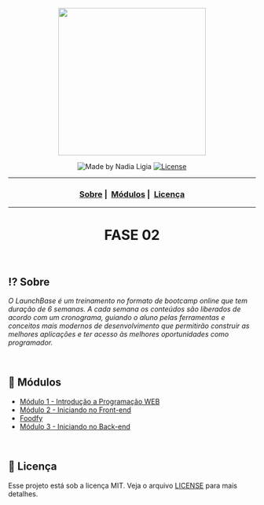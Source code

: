 <p align="center">
    <img src="https://ik.imagekit.io/l7cwocexhc/LaunchBase_kzLdte5vZ.png" width=300>
</p>

<p align="center">
  <img alt="Made by Nadia Ligia" src="https://img.shields.io/badge/made%20by-Nadia%20Ligia-informational">
  
  <a href="license.md">
  <img alt="License" src="https://img.shields.io/badge/License-MIT-informational">
  </a>
</p>

___

<h3 align="center">
  <a href="#interrobang-sobre">Sobre</a>&nbsp;|&nbsp;
  <a href="#rocket-desafios-propostos">Módulos</a>&nbsp;|&nbsp;
  <a href="#memo-licença">Licença</a>
</h3>

___

<h1 align="center">
  FASE 02
</h1>
<br>

## :interrobang: Sobre
*O LaunchBase é um treinamento no formato de bootcamp online que tem duração de 6 semanas. A cada semana os conteúdos são liberados de acordo com um cronograma, guiando o aluno pelas ferramentas e conceitos mais modernos de desenvolvimento que permitirão construir as melhores aplicações e ter acesso às melhores oportunidades como programador.*

<br>

## :rocket: Módulos


- [Módulo 1 - Introdução a Programação WEB](./modulo-01)
- [Módulo 2 - Iniciando no Front-end](./modulo-02)
- [Foodfy](https://github.com/nlnadialigia/LaunchBase-Foodfy)
- [Módulo 3 - Iniciando no Back-end](./modulo-03)


<br>

##  :memo: Licença 

Esse projeto está sob a licença MIT. Veja o arquivo [LICENSE](LICENSE) para mais detalhes.